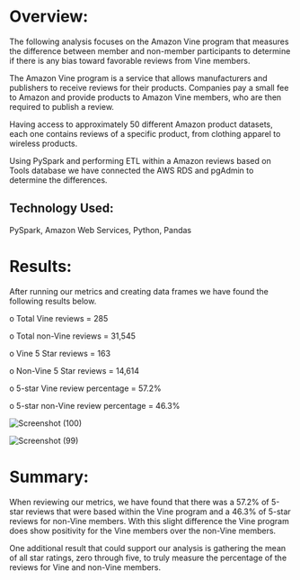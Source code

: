 # Overview:

The following analysis focuses on the Amazon Vine program that measures the difference between member and non-member participants to determine if there is any bias toward favorable reviews from Vine members. 

The Amazon Vine program is a service that allows manufacturers and publishers to receive reviews for their products. Companies pay a small fee to Amazon and provide products to Amazon Vine members, who are then required to publish a review.

Having access to approximately 50 different Amazon product datasets, each one contains reviews of a specific product, from clothing apparel to wireless products. 

Using PySpark and performing ETL within a Amazon reviews based on Tools database we have connected the AWS RDS and pgAdmin to determine the differences. 

## Technology Used:
PySpark, Amazon Web Services, Python, Pandas

# Results: 

After running our metrics and creating data frames we have found the following results below.

o	Total Vine reviews = 285

o	Total non-Vine reviews = 31,545

o	Vine 5 Star reviews = 163

o	Non-Vine 5 Star reviews = 14,614

o	5-star Vine review percentage = 57.2%

o	5-star non-Vine review percentage = 46.3%

![Screenshot (100)](https://user-images.githubusercontent.com/81484054/128611876-69b75d08-df10-436f-a48e-289e76084182.png)

![Screenshot (99)](https://user-images.githubusercontent.com/81484054/128611915-a754cb55-13d1-453e-ad01-274708bdf845.png)


# Summary: 

When reviewing our metrics, we have found that there was a 57.2% of 5-star reviews that were based within the Vine program and a 46.3% of 5-star reviews for non-Vine members. With this slight difference the Vine program does show positivity for the Vine members over the non-Vine members. 

One additional result that could support our analysis is gathering the mean of all star ratings, zero through five, to truly measure the percentage of the reviews for Vine and non-Vine members.
